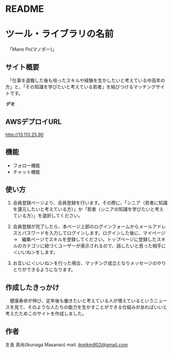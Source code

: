# README

# ツール・ライブラリの名前
　「Mano Po(マノポー)」
 
 
## サイト概要
　「仕事を退職した後も培ったスキルや経験を生かしたいと考えている中高年の方」と、「その知識を学びたいと考えている若者」を結びつけるマッチングサイトです。 
 
 
***デモ***

## AWSデプロイURL
http://13.113.25.90
 
 
## 機能
- フォロー機能
- チャット機能
 
 
## 使い方
1. 会員登録ページより、会員登録を行います。その際に、「シニア（若者に知識を還元したいと考えている方）」か「若者（シニアの知識を学びたいと考えている方）」を選択してください。

2. 会員登録が完了したら、本ページ上部のログインフォームからメールアドレスとパスワードを入力してログインします。ログインした後に、マイページ　→　編集ページでスキルを登録してください。トップページに登録したスキルのカテゴリに紐づくユーザーが表示されるので、話したいと思った相手に＜いいね＞をします。

3. お互いに＜いいね＞を行った場合、マッチング成立となりメッセージのやりとりができるようになります。
 
 
## 作成したきっかけ
　健康寿命が伸び、定年後も働きたいと考えている人が増えているというニュースを見て、そのような人たちの能力を生かすことができる仕組みがあればいいと考えたためこのサイトを作成しました。

 
## 作者
 
生長 真尚(Ikunaga Masanao)
mail: ikmikm802@gmail.com
